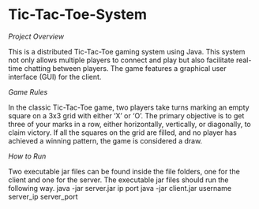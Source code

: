# Tic-Tac-Toe-System

_Project Overview_

This is a distributed Tic-Tac-Toe gaming system using Java. This system not only allows multiple players to connect and play 
but also facilitate real-time chatting between players. The game features a graphical user interface (GUI) for the client.

_Game Rules_

In the classic Tic-Tac-Toe game, two players take turns marking an empty square on a 3x3 grid with either ‘X’ or
‘O’. The primary objective is to get three of your marks in a row, either horizontally, vertically, or diagonally, to
claim victory. If all the squares on the grid are filled, and no player has achieved a winning pattern, the game is
considered a draw.

_How to Run_

Two executable jar files can be found inside the file folders, one for the client and one for the server. 
The executable jar files should run the following way.
java -jar server.jar ip port
java -jar client.jar username server_ip server_port
